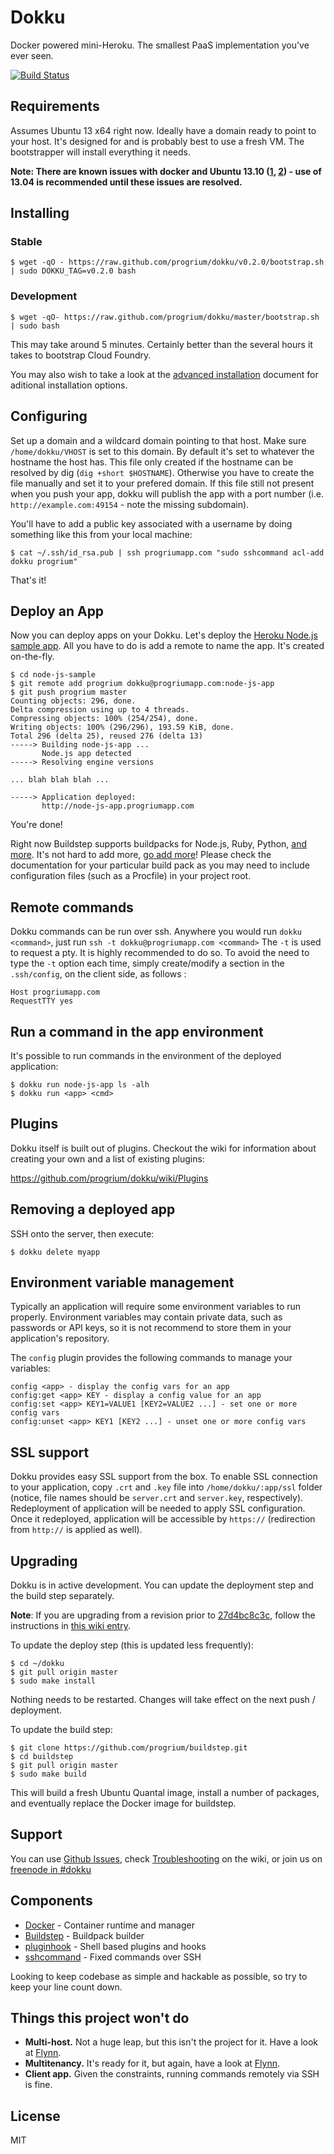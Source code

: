 # Dokku

Docker powered mini-Heroku. The smallest PaaS implementation you've ever seen.

[![Build Status](https://travis-ci.org/progrium/dokku.png?branch=master)](https://travis-ci.org/progrium/dokku)

## Requirements

Assumes Ubuntu 13 x64 right now. Ideally have a domain ready to point to your host. It's designed for and is probably
best to use a fresh VM. The bootstrapper will install everything it needs.

**Note: There are known issues with docker and Ubuntu 13.10 ([1](https://github.com/dotcloud/docker/issues/1300), [2](https://github.com/dotcloud/docker/issues/1906)) - use of 13.04 is recommended until these issues are resolved.**

## Installing

### Stable

    $ wget -qO - https://raw.github.com/progrium/dokku/v0.2.0/bootstrap.sh | sudo DOKKU_TAG=v0.2.0 bash

### Development

    $ wget -qO- https://raw.github.com/progrium/dokku/master/bootstrap.sh | sudo bash

This may take around 5 minutes. Certainly better than the several hours it takes to bootstrap Cloud Foundry.

You may also wish to take a look at the [advanced installation](http://progrium.viewdocs.io/dokku/advanced-installation) document for aditional installation options.

## Configuring

Set up a domain and a wildcard domain pointing to that host. Make sure `/home/dokku/VHOST` is set to this domain. By default it's set to whatever the hostname the host has. This file only created if the hostname can be resolved by dig (`dig +short $HOSTNAME`). Otherwise you have to create the file manually and set it to your prefered domain. If this file still not present when you push your app, dokku will publish the app with a port number (i.e. `http://example.com:49154` - note the missing subdomain).

You'll have to add a public key associated with a username by doing something like this from your local machine:

    $ cat ~/.ssh/id_rsa.pub | ssh progriumapp.com "sudo sshcommand acl-add dokku progrium"

That's it!

## Deploy an App

Now you can deploy apps on your Dokku. Let's deploy the [Heroku Node.js sample app](https://github.com/heroku/node-js-sample). All you have to do is add a remote to name the app. It's created on-the-fly.

    $ cd node-js-sample
    $ git remote add progrium dokku@progriumapp.com:node-js-app
    $ git push progrium master
    Counting objects: 296, done.
    Delta compression using up to 4 threads.
    Compressing objects: 100% (254/254), done.
    Writing objects: 100% (296/296), 193.59 KiB, done.
    Total 296 (delta 25), reused 276 (delta 13)
    -----> Building node-js-app ...
           Node.js app detected
    -----> Resolving engine versions

    ... blah blah blah ...

    -----> Application deployed:
           http://node-js-app.progriumapp.com

You're done!

Right now Buildstep supports buildpacks for Node.js, Ruby, Python, [and more](https://github.com/progrium/buildstep#supported-buildpacks). It's not hard to add more, [go add more](https://github.com/progrium/buildstep#adding-buildpacks)!
Please check the documentation for your particular build pack as you may need to include configuration files (such as a Procfile) in your project root.

## Remote commands

Dokku commands can be run over ssh. Anywhere you would run `dokku <command>`, just run `ssh -t dokku@progriumapp.com <command>`
The `-t` is used to request a pty. It is highly recommended to do so.
To avoid the need to type the `-t` option each time, simply create/modify a section in the `.ssh/config`, on the client side, as follows :

    Host progriumapp.com
    RequestTTY yes

## Run a command in the app environment

It's possible to run commands in the environment of the deployed application:

    $ dokku run node-js-app ls -alh
    $ dokku run <app> <cmd>

## Plugins

Dokku itself is built out of plugins. Checkout the wiki for information about
creating your own and a list of existing plugins:

https://github.com/progrium/dokku/wiki/Plugins

## Removing a deployed app

SSH onto the server, then execute:

    $ dokku delete myapp

## Environment variable management

Typically an application will require some environment variables to run properly. Environment variables may contain private data, such as passwords or API keys, so it is not recommend to store them in your application's repository.

The `config` plugin provides the following commands to manage your variables:
```
config <app> - display the config vars for an app  
config:get <app> KEY - display a config value for an app  
config:set <app> KEY1=VALUE1 [KEY2=VALUE2 ...] - set one or more config vars
config:unset <app> KEY1 [KEY2 ...] - unset one or more config vars
```

## SSL support

Dokku provides easy SSL support from the box. To enable SSL connection to your application, copy `.crt` and `.key` file into `/home/dokku/:app/ssl` folder (notice, file names should be `server.crt` and `server.key`, respectively). Redeployment of application will be needed to apply SSL configuration. Once it redeployed, application will be accessible by `https://` (redirection from `http://` is applied as well).

## Upgrading

Dokku is in active development. You can update the deployment step and the build step separately.

**Note**: If you are upgrading from a revision prior to [27d4bc8c3c](https://github.com/progrium/dokku/commit/27d4bc8c3c19fe580ef3e65f2f85b85101cd83e4), follow the instructions in [this wiki entry](https://github.com/progrium/dokku/wiki/Migrating-to-Dokku-0.2.0).

To update the deploy step (this is updated less frequently):

    $ cd ~/dokku
    $ git pull origin master
    $ sudo make install

Nothing needs to be restarted. Changes will take effect on the next push / deployment.

To update the build step:

    $ git clone https://github.com/progrium/buildstep.git
    $ cd buildstep
    $ git pull origin master
    $ sudo make build

This will build a fresh Ubuntu Quantal image, install a number of packages, and
eventually replace the Docker image for buildstep.

## Support

You can use [Github Issues](https://github.com/progrium/dokku/issues), check [Troubleshooting](https://github.com/progrium/dokku/wiki/Troubleshooting) on the wiki, or join us on [freenode in #dokku](https://webchat.freenode.net/?channels=%23dokku)

## Components

 * [Docker](https://github.com/dotcloud/docker) - Container runtime and manager
 * [Buildstep](https://github.com/progrium/buildstep) - Buildpack builder
 * [pluginhook](https://github.com/progrium/pluginhook) - Shell based plugins and hooks
 * [sshcommand](https://github.com/progrium/sshcommand) - Fixed commands over SSH

Looking to keep codebase as simple and hackable as possible, so try to keep your line count down.

## Things this project won't do

 * **Multi-host.** Not a huge leap, but this isn't the project for it. Have a look at [Flynn](https://flynn.io/).
 * **Multitenancy.** It's ready for it, but again, have a look at [Flynn](https://flynn.io/).
 * **Client app.** Given the constraints, running commands remotely via SSH is fine.

## License

MIT
